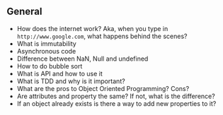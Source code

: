 ## General
* How does the internet work? Aka, when you type in `http://www.google.com`, what happens behind the scenes?
* What is immutability
* Asynchronous code
* Difference between NaN, Null and undefined
* How to do bubble sort
* What is API and how to use it
* What is TDD and why is it important?
* What are the pros to Object Oriented Programming? Cons?
* Are attributes and property the same? If not, what is the difference?
* If an object already exists is there a way to add new properties to it?
